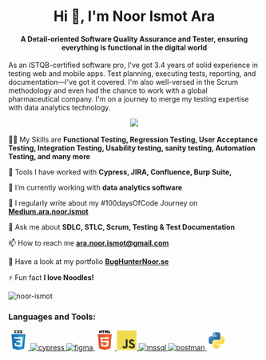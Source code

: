 <h1 align="center">Hi 👋, I'm Noor Ismot Ara</h1>
<h4 align="center">A Detail-oriented Software Quality Assurance and Tester, ensuring everything is functional in the digital world</h4>
<p>As an ISTQB-certified software pro, I've got 3.4 years of solid experience in testing web and mobile apps. Test
    planning, executing tests, reporting, and documentation—I've got it covered. I'm also well-versed in the Scrum
    methodology and even had the chance to work with a global pharmaceutical company. I'm on a journey to merge my
    testing expertise with data analytics technology.
<p>
<p align="center"><img
        src="https://media.giphy.com/media/v1.Y2lkPTc5MGI3NjExYjgwY2JkYWNlNjMzZTBkZGZlNDJmOWUxZDlhZTExNDVkYmZhNDM4YiZlcD12MV9pbnRlcm5hbF9naWZzX2dpZklkJmN0PXM/rsUGLKwgSvSxmq1VrZ/giphy.gif"
        height=300px></p>


 👨‍💻 My Skills are **Functional Testing, Regression Testing, User Acceptance Testing, Integration Testing, Usability
testing, sanity testing, Automation Testing, and many more**

 🔭 Tools I have worked with **Cypress, JIRA, Confluence, Burp Suite,**

 🌱 I’m currently working with **data analytics software**

 📝 I regularly write about my #100daysOfCode Journey on **<a href="https://medium.com/@ara.noor.ismot/list/100daysofcodejourney-8a70f12e084e" target="_blank">Medium.ara.noor.ismot</a>**

 💬 Ask me about **SDLC, STLC, Scrum, Testing & Test Documentation**

 📫 How to reach me **ara.noor.ismot@gmail.com**

 📄 Have a look at my portfolio **<a href="https://lively-lamington-422010.netlify.app/" target="_blank">BugHunterNoor.se</a>**

 ⚡ Fun fact **I love Noodles!**

<p align="left"> <img src="https://komarev.com/ghpvc/?username=noor-ismot&label=Profile%20views&color=0e75b6&style=flat"
        alt="noor-ismot" /> </p>

<h3 align="left">Languages and Tools:</h3>
<p align="left"> <a href="https://www.w3schools.com/css/" target="_blank" rel="noreferrer"> <img
            src="https://raw.githubusercontent.com/devicons/devicon/master/icons/css3/css3-original-wordmark.svg"
            alt="css3" width="40" height="40" /> </a> <a href="https://www.cypress.io" target="_blank" rel="noreferrer">
        <img src="https://raw.githubusercontent.com/simple-icons/simple-icons/6e46ec1fc23b60c8fd0d2f2ff46db82e16dbd75f/icons/cypress.svg"
            alt="cypress" width="40" height="40" /> </a> <a href="https://www.figma.com/" target="_blank"
        rel="noreferrer"> <img src="https://www.vectorlogo.zone/logos/figma/figma-icon.svg" alt="figma" width="40"
            height="40" /> </a> <a href="https://www.w3.org/html/" target="_blank" rel="noreferrer"> <img
            src="https://raw.githubusercontent.com/devicons/devicon/master/icons/html5/html5-original-wordmark.svg"
            alt="html5" width="40" height="40" /> </a> <a href="https://developer.mozilla.org/en-US/docs/Web/JavaScript"
        target="_blank" rel="noreferrer"> <img
            src="https://raw.githubusercontent.com/devicons/devicon/master/icons/javascript/javascript-original.svg"
            alt="javascript" width="40" height="40" /> </a> <a href="https://www.microsoft.com/en-us/sql-server"
        target="_blank" rel="noreferrer"> <img src="https://www.svgrepo.com/show/303229/microsoft-sql-server-logo.svg"
            alt="mssql" width="40" height="40" /> </a> <a href="https://postman.com" target="_blank" rel="noreferrer">
        <img src="https://www.vectorlogo.zone/logos/getpostman/getpostman-icon.svg" alt="postman" width="40"
            height="40" /> </a> <a href="https://www.python.org" target="_blank" rel="noreferrer"> <img
            src="https://raw.githubusercontent.com/devicons/devicon/master/icons/python/python-original.svg"
            alt="python" width="40" height="40" /> </a> </p>
